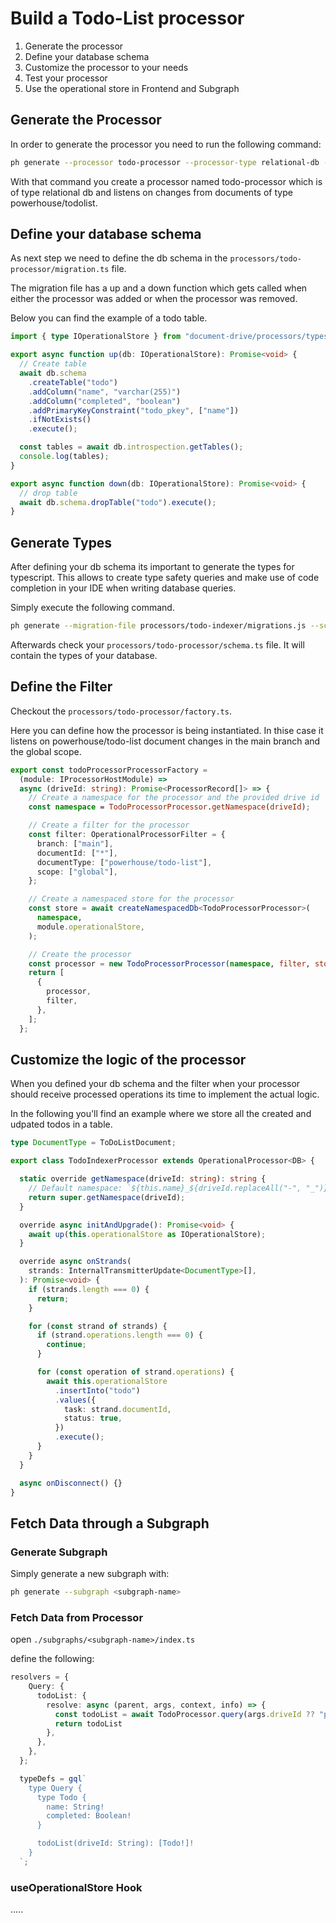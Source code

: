 # Build a Todo-List processor

1. Generate the processor
2. Define your database schema
3. Customize the processor to your needs
4. Test your processor
5. Use the operational store in Frontend and Subgraph


## Generate the Processor

In order to generate the processor you need to run the following command:
```bash
ph generate --processor todo-processor --processor-type relational-db --document-types powerhouse/todolist
```

With that command you create a processor named todo-processor which is of type relational db and listens on changes from documents of type powerhouse/todolist.

## Define your database schema

As next step we need to define the db schema in the `processors/todo-processor/migration.ts` file.

The migration file has a up and a down function which gets called when either the processor was added or when the processor was removed.

Below you can find the example of a todo table.

```ts
import { type IOperationalStore } from "document-drive/processors/types"

export async function up(db: IOperationalStore): Promise<void> {
  // Create table
  await db.schema
    .createTable("todo")
    .addColumn("name", "varchar(255)")
    .addColumn("completed", "boolean")
    .addPrimaryKeyConstraint("todo_pkey", ["name"])
    .ifNotExists()
    .execute();

  const tables = await db.introspection.getTables();
  console.log(tables);
}

export async function down(db: IOperationalStore): Promise<void> {
  // drop table
  await db.schema.dropTable("todo").execute();
}
```

## Generate Types

After defining your db schema its important to generate the types for typescript. This allows to create type safety queries and make use of code completion in your IDE when writing database queries.

Simply execute the following command. 

```bash
ph generate --migration-file processors/todo-indexer/migrations.js --schema-file processors/todo-indexer/schema.ts
```

Afterwards check your `processors/todo-processor/schema.ts` file.
It will contain the types of your database.

## Define the Filter

Checkout the `processors/todo-processor/factory.ts`.

Here you can define how the processor is being instantiated. In thise case it listens on powerhouse/todo-list document changes in the main branch and the global scope.

```ts
export const todoProcessorProcessorFactory =
  (module: IProcessorHostModule) =>
  async (driveId: string): Promise<ProcessorRecord[]> => {
    // Create a namespace for the processor and the provided drive id
    const namespace = TodoProcessorProcessor.getNamespace(driveId);

    // Create a filter for the processor
    const filter: OperationalProcessorFilter = {
      branch: ["main"],
      documentId: ["*"],
      documentType: ["powerhouse/todo-list"],
      scope: ["global"],
    };

    // Create a namespaced store for the processor
    const store = await createNamespacedDb<TodoProcessorProcessor>(
      namespace,
      module.operationalStore,
    );

    // Create the processor
    const processor = new TodoProcessorProcessor(namespace, filter, store);
    return [
      {
        processor,
        filter,
      },
    ];
  };

```

## Customize the logic of the processor

When you defined your db schema and the filter when your processor should receive processed operations its time to implement the actual logic.

In the following you'll find an example where we store all the created and udpated todos in a table.

```ts
type DocumentType = ToDoListDocument;

export class TodoIndexerProcessor extends OperationalProcessor<DB> {

  static override getNamespace(driveId: string): string {
    // Default namespace: `${this.name}_${driveId.replaceAll("-", "_")}`
    return super.getNamespace(driveId);
  }

  override async initAndUpgrade(): Promise<void> {
    await up(this.operationalStore as IOperationalStore);
  }

  override async onStrands(
    strands: InternalTransmitterUpdate<DocumentType>[],
  ): Promise<void> {
    if (strands.length === 0) {
      return;
    }

    for (const strand of strands) {
      if (strand.operations.length === 0) {
        continue;
      }

      for (const operation of strand.operations) {
        await this.operationalStore
          .insertInto("todo")
          .values({
            task: strand.documentId,
            status: true,
          })
          .execute();
      }
    }
  }

  async onDisconnect() {}
}

```

## Fetch Data through a Subgraph

### Generate Subgraph

Simply generate a new subgraph with:
```bash
ph generate --subgraph <subgraph-name>
```

### Fetch Data from Processor

open ```./subgraphs/<subgraph-name>/index.ts```



define the following:


```ts
resolvers = {
    Query: {
      todoList: {
        resolve: async (parent, args, context, info) => {
          const todoList = await TodoProcessor.query(args.driveId ?? "powerhouse", this.operationalStore.selectFrom("todo")).selectAll().execute();
          return todoList
        },
      },
    },
  };

  typeDefs = gql`
    type Query {
      type Todo {
        name: String!
        completed: Boolean!
      }

      todoList(driveId: String): [Todo!]!
    }
  `;
  ``` 

  
  ### useOperationalStore Hook

  ..... 


